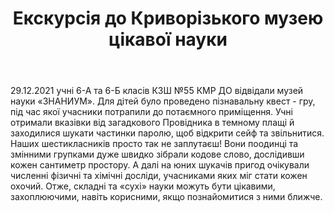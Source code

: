 ﻿---
title: Екскурсія до Криворізького музею цікавої науки
---

29.12.2021 учні 6-А та 6-Б класів КЗШ №55 КМР ДО відвідали музей науки «ЗНАНИУМ». Для дітей було проведено пізнавальну квест - гру, під час якої учасники потрапили до потаємного приміщення. Учні отримали вказівки від загадкового Провідника в темному плащі й заходилися шукати частинки паролю, щоб відкрити сейф та звільнитися. Наших шестикласників просто так не заплутаєш! Вони поодинці та змінними групками дуже швидко зібрали кодове слово,  дослідивши кожен сантиметр простору. А далі на юних шукачів пригод очікували численні фізичні та хімічні досліди, учасниками яких міг стати кожен охочий. Отже, складні та «сухі» науки можуть бути цікавими, захоплюючими, навіть корисними, якщо познайомитися з ними ближче.

<slideshow></slideshow>